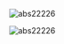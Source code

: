 <p><img src="https://github-readme-stats.vercel.app/api?username=abs22226&theme=transparent&show_icons=true&locale=en" alt="abs22226" />
<p><img src="https://github-readme-stats.vercel.app/api/top-langs?username=abs22226&theme=transparent&show_icons=true&locale=en&layout=compact" alt="abs22226" />
